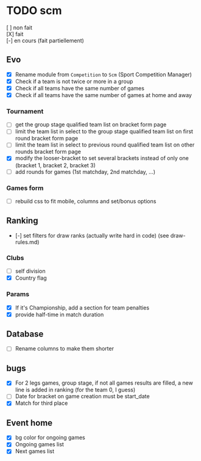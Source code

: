 # TODO scm
[ ] non fait  
[X] fait  
[-] en cours (fait partiellement)  
## Evo
- [X] Rename module from `Competition` to `Scm` (Sport Competition Manager)
- [X] Check if a team is not twice or more in a group
- [X] Check if all teams have the same number of games
- [X] Check if all teams have the same number of games at home and away
### Tournament
- [ ] get the group stage qualified team list on bracket form page
- [ ] limit the team list in select to the group stage qualified team list on first round bracket form page
- [ ] limit the team list in select to previous round qualified team list on other rounds bracket form page
- [X] modify the looser-bracket to set several brackets instead of only one (bracket 1, bracket 2, bracket 3)
- [ ] add rounds for games (1st matchday, 2nd matchday, ...)
### Games form
- [ ] rebuild css to fit mobile, columns and set/bonus options
## Ranking
- [-] set filters for draw ranks (actually write hard in code) (see draw-rules.md)
### Clubs
- [ ] self division
- [X] Country flag
### Params
- [X] If it's Championship, add a section for team penalties
- [X] provide half-time in match duration

## Database
- [ ] Rename columns to make them shorter

## bugs
- [X] For 2 legs games, group stage, if not all games results are filled, a new line is added in ranking (for the team 0, I guess)
- [ ] Date for bracket on game creation must be start_date
- [X] Match for third place
## Event home
- [X] bg color for ongoing games
- [X] Ongoing games list
- [X] Next games list
